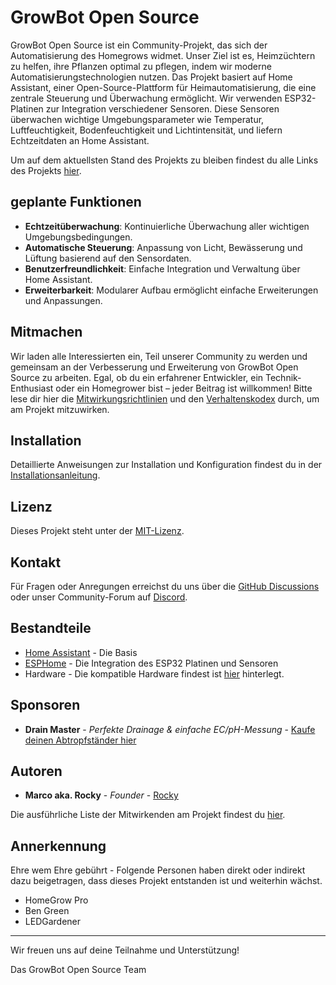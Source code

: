 # GrowBot Open Source 

GrowBot Open Source ist ein Community-Projekt, das sich der Automatisierung des Homegrows widmet. Unser Ziel ist es, Heimzüchtern zu helfen, ihre Pflanzen optimal zu pflegen, indem wir moderne Automatisierungstechnologien nutzen. Das Projekt basiert auf Home Assistant, einer Open-Source-Plattform für Heimautomatisierung, die eine zentrale Steuerung und Überwachung ermöglicht. Wir verwenden ESP32-Platinen zur Integration verschiedener Sensoren. Diese Sensoren überwachen wichtige Umgebungsparameter wie Temperatur, Luftfeuchtigkeit, Bodenfeuchtigkeit und Lichtintensität, und liefern Echtzeitdaten an Home Assistant.

Um auf dem aktuellsten Stand des Projekts zu bleiben findest du alle Links des Projekts [hier](https://link.space/@growbotopensource).

## geplante Funktionen
- **Echtzeitüberwachung**: Kontinuierliche Überwachung aller wichtigen Umgebungsbedingungen.
- **Automatische Steuerung**: Anpassung von Licht, Bewässerung und Lüftung basierend auf den Sensordaten.
- **Benutzerfreundlichkeit**: Einfache Integration und Verwaltung über Home Assistant.
- **Erweiterbarkeit**: Modularer Aufbau ermöglicht einfache Erweiterungen und Anpassungen.

## Mitmachen

Wir laden alle Interessierten ein, Teil unserer Community zu werden und gemeinsam an der Verbesserung und Erweiterung von GrowBot Open Source zu arbeiten. Egal, ob du ein erfahrener Entwickler, ein Technik-Enthusiast oder ein Homegrower bist – jeder Beitrag ist willkommen!
Bitte lese dir hier die [Mitwirkungsrichtlinien](./CONTRIBUTING.md) und den [Verhaltenskodex](./CODE_OF_CONDUCT.md) durch, um am Projekt mitzuwirken. 

## Installation

Detaillierte Anweisungen zur Installation und Konfiguration findest du in der [Installationsanleitung](https://github.com/GrowBot-Open-Source/gb_HomeAssistant/INSTALL.md).

## Lizenz

Dieses Projekt steht unter der [MIT-Lizenz](https://github.com/GrowBot-Open-Source/gb_HomeAssistant/LICENSE).

## Kontakt

Für Fragen oder Anregungen erreichst du uns über die [GitHub Discussions](https://github.com/orgs/GrowBot-Open-Source/discussions) oder unser Community-Forum auf [Discord](https://discord.gg/neJdSvxnPf).


## Bestandteile
* [Home Assistant](https://www.home-assistant.io/) - Die Basis
* [ESPHome](https://esphome.io/) - Die Integration des ESP32 Platinen und Sensoren
* Hardware - Die kompatible Hardware findest ist [hier](./HARDWARE.md) hinterlegt. 

## Sponsoren
* **Drain Master** - *Perfekte Drainage & einfache EC/pH-Messung* - [Kaufe deinen Abtropfständer hier](https://drain-master.de/produkt/drainmaster-4er-set/?ref=GrowBot)


## Autoren
* **Marco aka. Rocky** - *Founder* - [Rocky](https://github.com/MrcoSchrnr)

Die ausführliche Liste der Mitwirkenden am Projekt findest du [hier](https://github.com/GrowBot-Open-Source/gb_HomeAssistant/contributors).


## Annerkennung
Ehre wem Ehre gebührt - Folgende Personen haben direkt oder indirekt dazu beigetragen, dass dieses Projekt entstanden ist und weiterhin wächst.

* HomeGrow Pro
* Ben Green
* LEDGardener


---

Wir freuen uns auf deine Teilnahme und Unterstützung!

Das GrowBot Open Source Team
